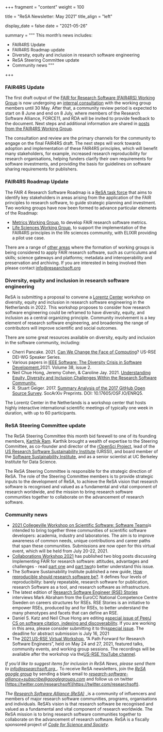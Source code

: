 +++
fragment = "content"
weight = 100

title = "ReSA Newsletter: May 2021"
title_align = "left"

display_date = false
date = "2021-05-26"

summary = """
This month’s news includes:

* FAIR4RS Update
* FAIR4RS Roadmap update
* Diversity, equity and inclusion in research software engineering
* ReSA Steering Committee update
* Community news
"""

+++

### FAIR4RS Update

The first draft output of the [FAIR for Research Software (FAIR4RS) Working Group](https://www.rd-alliance.org/groups/fair-research-software-fair4rs-wg) is now undergoing an [internal consultation](https://www.rd-alliance.org/group/fair-research-software-fair4rs-wg/event/fair4rs-community-consultation-may) with the working group members until 30 May. After that, a community review period is expected to start on 8 June and end on 8 July, where members of the Research Software Alliance, FORCE11, and RDA will be invited to provide feedback to the document. Next steps and additional information are shared in [posts from the FAIR4RS Working Group](https://www.rd-alliance.org/node/69317/posts).

The consultation and review are the primary channels for the community to engage on the final FAIR4RS draft. The next steps will work towards adoption and implementation of these FAIR4RS principles, which will benefit many stakeholders, for example, increased research reproducibility for research organisations, helping funders clarify their own requirements for software investments, and providing the basis for guidelines on software sharing requirements for publishers.

### FAIR4RS Roadmap Update

The FAIR 4 Research Software Roadmap is a [ReSA task force](https://www.researchsoft.org/taskforces/) that aims to identify key stakeholders in areas arising from the application of the FAIR principles to research software, to guide strategic planning and investment. Two working groups have now been formed to advance particular elements of the Roadmap:

- [Metrics Working Group](https://docs.google.com/document/d/1BpzecVx4ZvSNfHD-UHhofZVdA6qiP_ENrmozmiq9zY4/edit), to develop FAIR research software metrics.
- [Life Sciences Working Group](https://docs.google.com/document/d/1yQun2tObksymOrAV4RY7jqbSkZ0r8G6I-vrkDAGHnnI/edit), to support the implementation of the FAIR4RS principles in the life sciences community, with ELIXIR providing a pilot use case.

There are a range of [other areas](https://docs.google.com/document/d/1rV19ZKSyKRmKLsCYbjfdy3z31WovUIMfEYK1OSlbJos/edit#) where the formation of working groups is being considered to apply FAIR research software, such as curriculums and skills; science gateways and platforms; metadata and interoperability and preservation and archiving. If you are interested in being involved then please contact [info@researchsoft.org](mailto:info@researchsoft.org)

### Diversity, equity and inclusion in research software engineering

ReSA is submitting a proposal to convene a [Lorentz Center](https://www.lorentzcenter.nl/about-us.html) workshop on diversity, equity and inclusion in research software engineering in the Netherlands in 2022. This workshop proposes to consider how research software engineering could be reframed to have diversity, equity, and inclusion as a central organizing principle. Community involvement is a key element of research software engineering, and broadening the range of contributors will improve scientific and social outcomes.

There are some great resources available on diversity, equity and inclusion in the software community, including:

- Cherri Pancake. 2021. [Can We Change the Face of Computing](https://us-rse.org/events/2021/2021-03-dei-speaker-series)? US-RSE DEI-WG Speaker Series.
- Various papers in [IEEE Software: The Diversity Crisis in Software Development.](https://www.computer.org/csdl/magazine/so/2021/02)2021. Volume 38, issue 2.
- Neil Chue Hong, Jeremy Cohen, & Caroline Jay. 2021. [Understanding Equity, Diversity and Inclusion Challenges Within the Research Software Community.](https://www.researchgate.net/publication/350647200_Understanding_Equity_Diversity_and_Inclusion_Challenges_Within_the_Research_Software_Community)
- R. Stuart Geiger. 2017. [Summary Analysis of the 2017 GitHub Open Source Survey](https://osf.io/enrq5/). SocArXiv Preprints. DOI: 10.17605/OSF.IO/ENRQ5.

The Lorentz Center in the Netherlands is a workshop center that hosts highly interactive international scientific meetings of typically one week in duration, with up to 60 participants.

### ReSA Steering Committee update


The ReSA Steering Committee this month bid farewell to one of its founding members, [Karthik Ram](https://ram.berkeley.edu/). Karthik brought a wealth of expertise to the Steering Committee, as co-founder and director of the [rOpenSci Project](https://ram.berkeley.edu/#), lead of the [US Research Software Sustainability Institute](http://urssi.us/) (URSSI), and board member of the [Software Sustainability Institute](https://www.software.ac.uk/), and as a senior scientist at UC Berkeley Institute for Data Science.

The ReSA Steering Committee is responsible for the strategic direction of ReSA. The role of the Steering Committee members is to provide strategic inputs to the development of ReSA, to achieve the ReSA vision that research software is recognised and valued as a fundamental and vital component of research worldwide, and the mission to bring research software communities together to collaborate on the advancement of research software.

### Community news

- [2021 Collegeville Workshop on Scientific Software: Software Teams](https://bssw.io/events/2021-collegeville-workshop-on-scientific-software-software-teams)is intended to bring together three communities of scientific software developers: academia, industry and laboratories. The aim is to improve awareness of common needs, unique contributions and career paths that span these communities. Submissions are now open for this virtual event, which will be held from July 20-22, 2021.
- [Collaborations Workshop 2021](https://www.software.ac.uk/cw21) has published two blog posts discussing Implementing FAIR for research software: attitudes, advantages and challenges - read [part one](https://www.software.ac.uk/blog/2021-05-19-implementing-fair-research-software-attitudes-advantages-and-challenges-part-one) and [part two](https://www.software.ac.uk/blog/2021-05-20-implementing-fair-research-software-attitudes-advantages-and-challenges-part-two)to better understand this issue.
- The Software Sustainability Institute published a new guide, [How reproducible should research software be?](https://www.software.ac.uk/news/new-guide-how-reproducible-should-research-software-be). It defines four levels of reproducibility: barely repeatable, research software for publication, research Software as a tool, and research software as infrastructure.
- The latest edition of [Research Software Engineer (RSE) Stories](https://us-rse.org/rse-stories/) interviews Mark Abraham from the EuroCC National Competence Centre Sweden on careers structures for RSEs. RSE Stories is an initiative to empower RSEs, produced by and for RSEs, to better understand the many phenotypes and facets that can define an RSE.
- Daniel S. Katz and Neil Chue Hong are editing a[special issue of PeerJ CS on software citation, indexing and discoverability](https://peerj.com/special-issues/84-software). If you are working in this area, please consider submitting it to this[special issue](https://peerj.com/special-issues/84-software). The deadline for abstract submission is July 16, 2021
- The [2021 US-RSE Virtual Workshop](https://us-rse.org/virtual-workshop-2021/), “A Path Forward for Research Software Engineers”, held on May 24 and 27, 2021, featured talks, community events, and working group sessions. The recordings will be available after the workshop via the[US-RSE YouTube channel](https://www.youtube.com/channel/UC7IQsWv809OQYJ-sJKuQZrw).

_If you’d like to suggest items for inclusion in ReSA News, please send them to_ [_info@researchsoft.org_](mailto:info@researchsoft.org)_. To receive ReSA newsletters, join the _[ReSA google group](https://groups.google.com/forum/#!forum/research-software-alliance)_ by sending a blank email to _[research-software-alliance+subscribe@googlegroups.com](mailto:research-software-alliance+subscribe@googlegroups.com)_ and follow us on twitter [https://twitter.com/researchsoft](https://twitter.com/researchsoft).

_The_ [_Research Software Alliance (ReSA)_](https://www.researchsoft.org/) _is a community of influencers and members of major research software communities, programs, organisations and individuals. ReSA’s vision is that research software be recognised and valued as a fundamental and vital component of research worldwide. The ReSA mission is to bring research software communities together to collaborate on the advancement of research software. ReSA is a fiscally sponsored project of [_Code for Science and Society_](https://codeforscience.org/).
